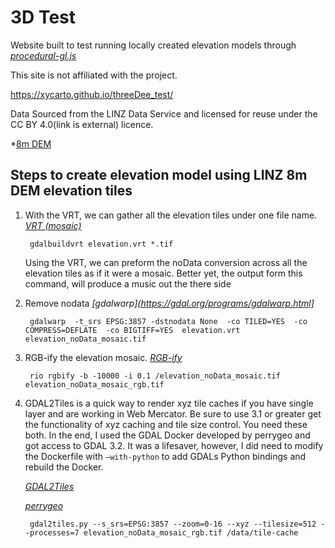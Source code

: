 # 3D Test 
Website built to test running locally created elevation models through *[procedural-gl.js](https://github.com/felixpalmer/procedural-gl-js)*

This site is not affiliated with the project.

https://xycarto.github.io/threeDee_test/


Data
Sourced from the LINZ Data Service and licensed for reuse under the CC BY 4.0(link is external) licence.

*[8m DEM](https://data.linz.govt.nz/layer/51768-nz-8m-digital-elevation-model-2012/)

## Steps to create elevation model using LINZ 8m DEM elevation tiles

1. With the VRT, we can gather all the elevation tiles under one file name.  
    *[VRT (mosaic)](https://gdal.org/programs/gdalbuildvrt.html)*

	    gdalbuildvrt elevation.vrt *.tif
	
	Using the VRT, we can preform the noData conversion across all the elevation tiles as if it were a mosaic.  Better yet, the output form this command, will produce a music out the there side 
2. Remove nodata
    *[gdalwarp](https://gdal.org/programs/gdalwarp.html]*

	    gdalwarp  -t_srs EPSG:3857 -dstnodata None  -co TILED=YES  -co COMPRESS=DEFLATE  -co BIGTIFF=YES  elevation.vrt elevation_noData_mosaic.tif

3. RGB-ify the elevation mosaic.
    *[RGB-ify](https://github.com/mapbox/rio-rgbify)*

	    rio rgbify -b -10000 -i 0.1 /elevation_noData_mosaic.tif elevation_noData_mosaic_rgb.tif

4. GDAL2Tiles is a quick way to render xyz tile caches if you have single layer and are working in Web Mercator.  Be sure to use 3.1 or greater get the functionality of xyz caching and tile size control.  You need these both.  In the end, I used the GDAL Docker developed by perrygeo and got access to GDAL 3.2.  It was a lifesaver, however, I did need to modify the Dockerfile with ``—with-python`` to add GDALs Python bindings and rebuild the Docker.

    *[GDAL2Tiles](https://gdal.org/programs/gdal2tiles.html)*

    *[perrygeo](https://github.com/perrygeo/docker-gdal-base)*

	    gdal2tiles.py --s_srs=EPSG:3857 --zoom=0-16 --xyz --tilesize=512 --processes=7 elevation_noData_mosaic_rgb.tif /data/tile-cache